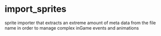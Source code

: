# import_sprites
sprite importer that extracts an extreme amount of meta data from the file name in order to manage complex inGame events and animations
